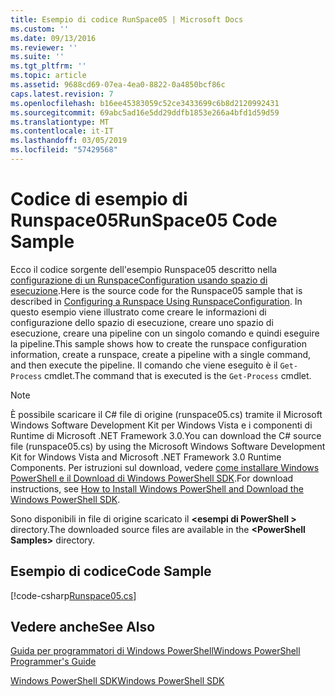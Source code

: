 ```yaml
---
title: Esempio di codice RunSpace05 | Microsoft Docs
ms.custom: ''
ms.date: 09/13/2016
ms.reviewer: ''
ms.suite: ''
ms.tgt_pltfrm: ''
ms.topic: article
ms.assetid: 9688cd69-07ea-4ea0-8822-0a4850bcf86c
caps.latest.revision: 7
ms.openlocfilehash: b16ee45383059c52ce3433699c6b8d2120992431
ms.sourcegitcommit: 69abc5ad16e5dd29ddfb1853e266a4bfd1d59d59
ms.translationtype: MT
ms.contentlocale: it-IT
ms.lasthandoff: 03/05/2019
ms.locfileid: "57429568"
---
```

# <a name="runspace05-code-sample"></a><span data-ttu-id="1ded9-102">Codice di esempio di Runspace05</span><span class="sxs-lookup"><span data-stu-id="1ded9-102">RunSpace05 Code Sample</span></span>

<span data-ttu-id="1ded9-103">Ecco il codice sorgente dell'esempio Runspace05 descritto nella [configurazione di un RunspaceConfiguration usando spazio di esecuzione](http://msdn.microsoft.com/en-us/42681d19-2d05-4975-befd-afb1990e79b2).</span><span class="sxs-lookup"><span data-stu-id="1ded9-103">Here is the source code for the Runspace05 sample that is described in [Configuring a Runspace Using RunspaceConfiguration](http://msdn.microsoft.com/en-us/42681d19-2d05-4975-befd-afb1990e79b2).</span></span> <span data-ttu-id="1ded9-104">In questo esempio viene illustrato come creare le informazioni di configurazione dello spazio di esecuzione, creare uno spazio di esecuzione, creare una pipeline con un singolo comando e quindi eseguire la pipeline.</span><span class="sxs-lookup"><span data-stu-id="1ded9-104">This sample shows how to create the runspace configuration information, create a runspace, create a pipeline with a single command, and then execute the pipeline.</span></span> <span data-ttu-id="1ded9-105">Il comando che viene eseguito è il `Get-Process` cmdlet.</span><span class="sxs-lookup"><span data-stu-id="1ded9-105">The command that is executed is the `Get-Process` cmdlet.</span></span>

> [!NOTE]
> <span data-ttu-id="1ded9-106">È possibile scaricare il C# file di origine (runspace05.cs) tramite il Microsoft Windows Software Development Kit per Windows Vista e i componenti di Runtime di Microsoft .NET Framework 3.0.</span><span class="sxs-lookup"><span data-stu-id="1ded9-106">You can download the C# source file (runspace05.cs) by using the Microsoft Windows Software Development Kit for Windows Vista and Microsoft .NET Framework 3.0 Runtime Components.</span></span> <span data-ttu-id="1ded9-107">Per istruzioni sul download, vedere [come installare Windows PowerShell e il Download di Windows PowerShell SDK](/powershell/developer/installing-the-windows-powershell-sdk).</span><span class="sxs-lookup"><span data-stu-id="1ded9-107">For download instructions, see [How to Install Windows PowerShell and Download the Windows PowerShell SDK](/powershell/developer/installing-the-windows-powershell-sdk).</span></span>
>
> <span data-ttu-id="1ded9-108">Sono disponibili in file di origine scaricato il  **\<esempi di PowerShell >** directory.</span><span class="sxs-lookup"><span data-stu-id="1ded9-108">The downloaded source files are available in the **\<PowerShell Samples>** directory.</span></span>

## <a name="code-sample"></a><span data-ttu-id="1ded9-109">Esempio di codice</span><span class="sxs-lookup"><span data-stu-id="1ded9-109">Code Sample</span></span>

[!code-csharp[Runspace05.cs](../../powershell-sdk-samples/SDK-2.0/csharp/Runspace05/Runspace05.cs#L11-L86 "Runspace05.cs")]

## <a name="see-also"></a><span data-ttu-id="1ded9-110">Vedere anche</span><span class="sxs-lookup"><span data-stu-id="1ded9-110">See Also</span></span>

[<span data-ttu-id="1ded9-111">Guida per programmatori di Windows PowerShell</span><span class="sxs-lookup"><span data-stu-id="1ded9-111">Windows PowerShell Programmer's Guide</span></span>](./windows-powershell-programmer-s-guide.md)

[<span data-ttu-id="1ded9-112">Windows PowerShell SDK</span><span class="sxs-lookup"><span data-stu-id="1ded9-112">Windows PowerShell SDK</span></span>](../windows-powershell-reference.md)